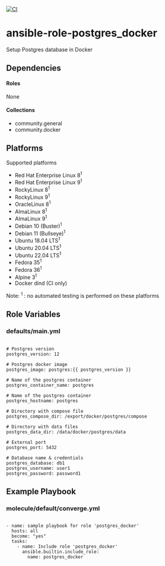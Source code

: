 [![CI](https://github.com/de-it-krachten/ansible-role-postgres_docker/workflows/CI/badge.svg?event=push)](https://github.com/de-it-krachten/ansible-role-postgres_docker/actions?query=workflow%3ACI)


# ansible-role-postgres_docker

Setup Postgres database in Docker
<basic role description>



## Dependencies

#### Roles
None

#### Collections
- community.general
- community.docker

## Platforms

Supported platforms

- Red Hat Enterprise Linux 8<sup>1</sup>
- Red Hat Enterprise Linux 9<sup>1</sup>
- RockyLinux 8<sup>1</sup>
- RockyLinux 9<sup>1</sup>
- OracleLinux 8<sup>1</sup>
- AlmaLinux 8<sup>1</sup>
- AlmaLinux 9<sup>1</sup>
- Debian 10 (Buster)<sup>1</sup>
- Debian 11 (Bullseye)<sup>1</sup>
- Ubuntu 18.04 LTS<sup>1</sup>
- Ubuntu 20.04 LTS<sup>1</sup>
- Ubuntu 22.04 LTS<sup>1</sup>
- Fedora 35<sup>1</sup>
- Fedora 36<sup>1</sup>
- Alpine 3<sup>1</sup>
- Docker dind (CI only)

Note:
<sup>1</sup> : no automated testing is performed on these platforms

## Role Variables
### defaults/main.yml
<pre><code>
# Postgres version
postgres_version: 12

# Postgres docker image
postgres_image: postgres:{{ postgres_version }}

# Name of the postgres container
postgres_container_name: postgres

# Name of the postgres container
postgres_hostname: postgres

# Directory with compose file
postgres_compose_dir: /export/docker/postgres/compose

# Directory with data files
postgres_data_dir: /data/docker/postgres/data

# External port
postgres_port: 5432

# Database name & credentials
postgres_database: db1
postgres_username: user1
postgres_password: password1
</pre></code>




## Example Playbook
### molecule/default/converge.yml
<pre><code>
- name: sample playbook for role 'postgres_docker'
  hosts: all
  become: "yes"
  tasks:
    - name: Include role 'postgres_docker'
      ansible.builtin.include_role:
        name: postgres_docker
</pre></code>
